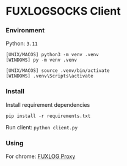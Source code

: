 # FUXLOGSOCKS Client


### Environment
Python: `3.11`

```
[UNIX/MACOS] python3 -m venv .venv
[WINDOWS] py -m venv .venv
```

```
[UNIX/MACOS] source .venv/bin/activate
[WINDOWS] .venv\Scripts\activate
```

### Install
Install requirement dependencies
```
pip install -r requirements.txt
```

Run client: `python client.py`

### Using

For chrome: [FUXLOG Proxy](https://github.com/fuxlog/socks-extension)